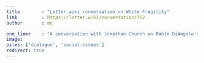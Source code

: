 ```yaml
---
title        : "Letter.wiki conversation on White Fragility"
link         : https://letter.wiki/conversation/752
author       : me

one_liner    : "A conversation with Jonathan Church on Robin DiAngelo's book, White Fragility."
image: 
piles: ['dialogue', 'social-issues']
redirect: true
---
```



